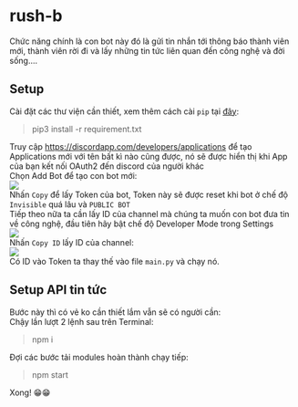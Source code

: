 # rush-b
Chức năng chính là con bot này đó là gửi tin nhắn tới thông báo thành viên mới, thành viên rời đi và lấy những tin tức liên quan đến công nghệ và đời sống....
## Setup
Cài đặt các thư viện cần thiết, xem thêm cách cài `pip` tại [đây](https://docs.python.org/3/installing/index.html):

> pip3 install -r requirement.txt

Truy cập https://discordapp.com/developers/applications để tạo Applications mới với tên bất kì nào cũng được, nó sẽ được hiển thị khi App của bạn kết nối OAuth2 đến discord của người khác
<br>
Chọn Add Bot để tạo con bot mới:
<br>
![](https://i.imgur.com/LVpD6IJ.png)
<br>
Nhấn `Copy` để lấy Token của bot, Token này sẽ được reset khi bot ở chế độ `Invisible` quá lâu và `PUBLIC BOT`
<br>
Tiếp theo nữa ta cần lấy ID của channel mà chúng ta muốn con bot đưa tin về công nghệ, đầu tiên hãy bật chế độ Developer Mode trong Settings
<br>
![](https://i.imgur.com/Z8I6PNG.png)
<br>
Nhấn `Copy ID` lấy ID của channel:
<br>
![](https://i.imgur.com/SZiXiyC.png)
<br>
Có ID vào Token ta thay thế vào file `main.py` và chạy nó.
## Setup API tin tức
Bước này thì có vẻ ko cần thiết lắm vẫn sẽ có người cần:
<br>
Chậy lần lượt 2 lệnh sau trên Terminal:

> npm i

Đợi các bước tải modules hoàn thành chạy tiếp:

> npm start

Xong! 😁😁
